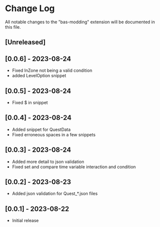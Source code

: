 # Change Log

All notable changes to the "bas-modding" extension will be documented in this file.

## [Unreleased]

## [0.0.6] - 2023-08-24

- Fixed InZone not being a valid condition
- added LevelOption snippet

## [0.0.5] - 2023-08-24

- Fixed $ in snippet

## [0.0.4] - 2023-08-24

- Added snippet for QuestData
- Fixed erroneous spaces in a few snippets

## [0.0.3] - 2023-08-24

- Added more detail to json validation
- Fixed set and compare time variable interaction and condition

## [0.0.2] - 2023-08-23

- Added json validation for Quest_*.json files

## [0.0.1] - 2023-08-22

- Initial release